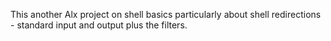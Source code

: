 This another Alx project on shell basics particularly about shell redirections - standard input and output plus the filters.

